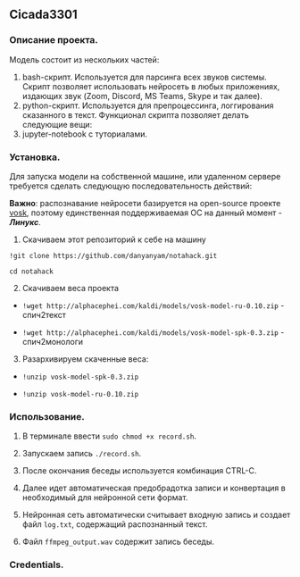## Cicada3301

### Описание проекта.
Модель состоит из нескольких частей:
  1. bash-скрипт. Используется для парсинга всех звуков системы. Скрипт позволяет использовать нейросеть в любых приложениях, издающих звук (Zoom, Discord, MS Teams, Skype и так далее).
  2. python-скрипт. Используется для препроцессинга, логгирования сказанного в текст. Функционал скрипта позволяет делать следующие вещи:
  3. jupyter-notebook с туториалами.
  
### Установка.

Для запуска модели на собственной машине, или удаленном сервере требуется сделать следующую последовательность действий:

**Важно**: распознавание нейросети базируется на open-source проекте [vosk](https://github.com/alphacep/vosk-api), поэтому единственная поддерживаемая ОС на данный момент - ***Линукс***.

1. Скачиваем этот репозиторий к себе на  машину

`!git clone https://github.com/danyanyam/notahack.git`

`cd notahack`

2. Скачиваем веса проекта

  - `!wget http://alphacephei.com/kaldi/models/vosk-model-ru-0.10.zip` - спич2текст

  - `!wget http://alphacephei.com/kaldi/models/vosk-model-spk-0.3.zip` - спич2монологи

3. Разархивируем скаченные веса:

  - `!unzip vosk-model-spk-0.3.zip`

  - `!unzip vosk-model-ru-0.10.zip`

### Использование.

1. В терминале ввести `sudo chmod +x record.sh`.

2. Запускаем запись `./record.sh`.

3. После окончания беседы используется комбинация CTRL-C.

4. Далее идет автоматическая предобрадотка записи и конвертация в необходимый для нейронной сети формат.

5. Нейронная сеть автоматически считывает входную запись и создает файл `log.txt`, содержащий распознанный текст.

6. Файл `ffmpeg_output.wav` содержит запись беседы.

### Credentials.
